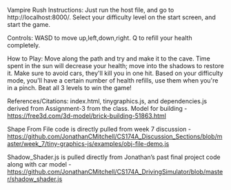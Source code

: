 Vampire Rush 
Instructions:
Just run the host file, and go to http://localhost:8000/. Select your difficulty level on the start screen, and start the game.

Controls: WASD to move up,left,down,right. Q to refill your health completely.

How to Play:
Move along the path and try and make it to the cave. Time spent in the sun will decrease your health; move into the shadows to restore it. Make sure to avoid cars, they'll kill you in one hit. Based on your difficulty mode, you'll have a certain number of health refills, use them when you're in a pinch. Beat all 3 levels to win the game!

References/Citations: 
index.html, tinygraphics.js, and dependencies.js derived from Assignment-3 from the class.
Model for building - 
https://free3d.com/3d-model/brick-building-51863.html

Shape From File code is directly pulled from week 7 discussion - 
https://github.com/JonathanCMitchell/CS174A_Discussion_Sections/blob/master/week_7/tiny-graphics-js/examples/obj-file-demo.js

Shadow_Shader.js is pulled directly from Jonathan’s past final project code along with car model - 
https://github.com/JonathanCMitchell/CS174A_DrivingSimulator/blob/master/shadow_shader.js

